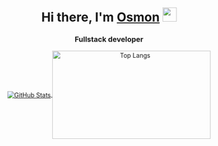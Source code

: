 <h1 align="center">Hi there, I'm <a href="https://github.com/Osmon11">Osmon</a>
<img src="[https://github.com/Osmon11/Osmon11/raw/main/assets/Hi.gif](https://github.com/Osmon11/Osmon11/blob/master/assets/Hi.gif)" height="32"/></h1>
<h3 align="center">Fullstack developer</h3>
<p align="center">
  <a href="https://github.com/Osmon11">
    <img align="center" alt="GitHub Stats" src="https://github-readme-stats.vercel.app/api?username=Osmon11&show_icons=true&include_all_commits=true&theme=transparent" />
  </a>
  <a href="https://github.com/Osmon11">
    <img align="center" alt="Top Langs" height="200" width="360" src="https://github-readme-stats.vercel.app/api/top-langs/?username=Osmon11&layout=compact&theme=transparent" />
  </a>
</p>
